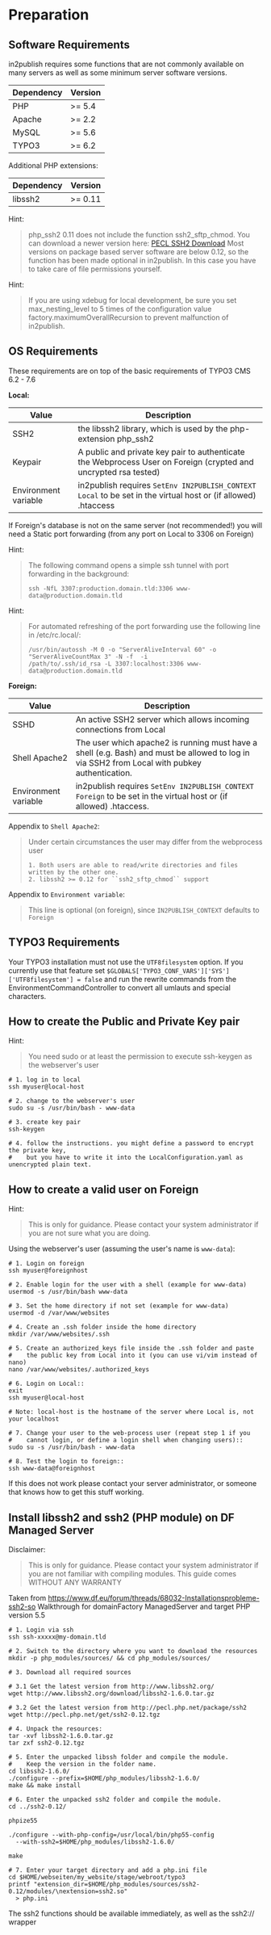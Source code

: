 # Preparation

## Software Requirements

in2publish requires some functions that are not commonly available on many servers
as well as some minimum server software versions.

| Dependency | Version |
|------------|--------|
| PHP        | >= 5.4 |
| Apache     | >= 2.2 |
| MySQL      | >= 5.6 |
| TYPO3      | >= 6.2 |

Additional PHP extensions:

| Dependency | Version |
|------------|---------|
| libssh2    | >= 0.11 |


Hint:

> php_ssh2 0.11 does not include the function ssh2_sftp_chmod. You can download a newer version here: [PECL SSH2 Download](https://pecl.php.net/package/ssh2)
> Most versions on package based server software are below 0.12, so the function has been made optional in in2publish.
> In this case you have to take care of file permissions yourself.

Hint:

> If you are using xdebug for local development, be sure you set max_nesting_level to 5 times of the configuration value factory.maximumOverallRecursion to prevent malfunction of in2publish.

## OS Requirements

These requirements are on top of the basic requirements of TYPO3 CMS 6.2 - 7.6

**Local:**

| Value                 | Description                                                                                                     |
|-----------------------|-----------------------------------------------------------------------------------------------------------------|
| SSH2                  | the libssh2 library, which is used by the php-extension php_ssh2                                                |
| Keypair               | A public and private key pair to authenticate the Webprocess User on Foreign (crypted and uncrypted rsa tested) |
| Environment variable  | in2publish requires `SetEnv IN2PUBLISH_CONTEXT Local` to be set in the virtual host or (if allowed) .htaccess   |

If Foreign's database is not on the same server (not recommended!) you will need a Static port forwarding (from any port on Local to 3306 on Foreign)

Hint:

> The following command opens a simple ssh tunnel with port forwarding in the background:
>
>     ssh -NfL 3307:production.domain.tld:3306 www-data@production.domain.tld


Hint:

> For automated refreshing of the port forwarding use the following line in /etc/rc.local/:
>
>     /usr/bin/autossh -M 0 -o "ServerAliveInterval 60" -o "ServerAliveCountMax 3" -N -f  -i
>     /path/to/.ssh/id_rsa -L 3307:localhost:3306 www-data@production.domain.tld

**Foreign:**

| Value                 | Description                                                                                                                                   |
|-----------------------|-----------------------------------------------------------------------------------------------------------------------------------------------|
| SSHD                  | An active SSH2 server which allows incoming connections from Local                                                                            |
| Shell Apache2         | The user which apache2 is running must have a shell (e.g. Bash) and must be allowed to log in via SSH2 from Local with pubkey authentication. |
| Environment variable  | in2publish requires `SetEnv IN2PUBLISH_CONTEXT Foreign` to be set in the virtual host or (if allowed) .htaccess.                              |

Appendix to `Shell Apache2`:

> Under certain circumstances the user may differ from the webprocess user
>
>     1. Both users are able to read/write directories and files written by the other one.
>     2. libssh2 >= 0.12 for ``ssh2_sftp_chmod`` support

Appendix to `Environment variable`:

> This line is optional (on foreign), since `IN2PUBLISH_CONTEXT` defaults to `Foreign`

## TYPO3 Requirements

Your TYPO3 installation must not use the `UTF8filesystem` option.
If you currently use that feature set `$GLOBALS['TYPO3_CONF_VARS']['SYS']['UTF8filesystem'] = false` and run the rewrite commands from the EnvironmentCommandController to convert all umlauts and special characters.

## How to create the Public and Private Key pair

Hint:

> You need sudo or at least the permission to execute ssh-keygen as the webserver's user

    # 1. log in to local
    ssh myuser@local-host

    # 2. change to the webserver's user
    sudo su -s /usr/bin/bash - www-data

    # 3. create key pair
    ssh-keygen

    # 4. follow the instructions. you might define a password to encrypt the private key,
    #    but you have to write it into the LocalConfiguration.yaml as unencrypted plain text.

## How to create a valid user on Foreign

Hint:

> This is only for guidance. Please contact your system administrator if you are not sure what you are doing.

Using the webserver's user (assuming the user's name is `www-data`):

    # 1. Login on foreign
    ssh myuser@foreignhost

    # 2. Enable login for the user with a shell (example for www-data)
    usermod -s /usr/bin/bash www-data

    # 3. Set the home directory if not set (example for www-data)
    usermod -d /var/www/websites

    # 4. Create an .ssh folder inside the home directory
    mkdir /var/www/websites/.ssh

    # 5. Create an authorized_keys file inside the .ssh folder and paste
    #    the public key from Local into it (you can use vi/vim instead of nano)
    nano /var/www/websites/.authorized_keys

    # 6. Login on Local::
    exit
    ssh myuser@local-host

    # Note: local-host is the hostname of the server where Local is, not your localhost

    # 7. Change your user to the web-process user (repeat step 1 if you
    #    cannot login, or define a login shell when changing users)::
    sudo su -s /usr/bin/bash - www-data

    # 8. Test the login to foreign::
    ssh www-data@foreignhost

If this does not work please contact your server administrator, or someone that knows how to get this stuff working.


## Install libssh2 and ssh2 (PHP module) on DF Managed Server

Disclaimer:

> This is only for guidance. Please contact your system administrator if you are not familiar with compiling modules.
> This guide comes WITHOUT ANY WARRANTY

Taken from https://www.df.eu/forum/threads/68032-Installationsprobleme-ssh2-so
Walkthrough for domainFactory ManagedServer and target PHP version 5.5

    # 1. Login via ssh
    ssh ssh-xxxxx@my-domain.tld

    # 2. Switch to the directory where you want to download the resources
    mkdir -p php_modules/sources/ && cd php_modules/sources/

    # 3. Download all required sources

    # 3.1 Get the latest version from http://www.libssh2.org/
    wget http://www.libssh2.org/download/libssh2-1.6.0.tar.gz

    # 3.2 Get the latest version from http://pecl.php.net/package/ssh2
    wget http://pecl.php.net/get/ssh2-0.12.tgz

    # 4. Unpack the resources:
    tar -xvf libssh2-1.6.0.tar.gz
    tar zxf ssh2-0.12.tgz

    # 5. Enter the unpacked libssh folder and compile the module.
    #    Keep the version in the folder name.
    cd libssh2-1.6.0/
    ./configure --prefix=$HOME/php_modules/libssh2-1.6.0/
    make && make install

    # 6. Enter the unpacked ssh2 folder and compile the module.
    cd ../ssh2-0.12/

    phpize55

    ./configure --with-php-config=/usr/local/bin/php55-config
      --with-ssh2=$HOME/php_modules/libssh2-1.6.0/

    make

    # 7. Enter your target directory and add a php.ini file
    cd $HOME/webseiten/my_website/stage/webroot/typo3
    printf "extension_dir=$HOME/php_modules/sources/ssh2-0.12/modules/\nextension=ssh2.so"
      > php.ini

The ssh2 functions should be available immediately, as well as the ssh2:// wrapper
